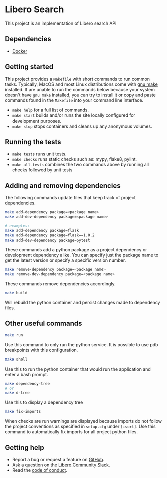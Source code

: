 # Libero Search
This project is an implementation of Libero search API

## Dependencies

* [Docker](https://www.docker.com/)

## Getting started
This project provides a `Makefile` with short commands to run common tasks.
Typically, MacOS and most Linux distributions come with [gnu make](https://www.gnu.org/software/make/)
installed. If are unable to run the commands below because your system doesn't 
have `gnu make` installed, you can try to install it or copy and paste commands
found in the `Makefile` into your command line interface.

* `make help` for a full list of commands.
* `make start` builds and/or runs the site locally configured for development purposes.
* `make stop` stops containers and cleans up any anonymous volumes.

## Running the tests

* `make tests` runs unit tests.
* `make checks` runs static checks such as: mypy, flake8, pylint.
* `make all-tests` combines the two commands above by running all checks followed
 by unit tests

## Adding and removing dependencies

The following commands update files that keep track of project dependencies.

```bash
make add-dependency package=<package name>
make add-dev-dependency package=<package name>

# examples:
make add-dependency package=flask
make add-dependency package=flask==1.0.2
make add-dev-dependency package=pytest
```
These commands add a python package as a project dependency or 
development dependency alike. You can specify just the package name to get the 
latest version or specify a specific version number.

```bash
make remove-dependency package=<package name>
make remove-dev-dependency package=<package name>
```
These commands remove dependencies accordingly.

```bash
make build
```
Will rebuild the python container and persist changes made to dependency files.

## Other useful commands
```bash
make run
```
Use this command to only run the python service.
It is possible to use pdb breakpoints with this configuration.

```bash
make shell
```
Use this to run the python container that would run the application and enter a
bash prompt.

```bash
make dependency-tree
# or
make d-tree
```
Use this to display a dependency tree

```bash
make fix-imports
```
When checks are run warnings are displayed because imports do not follow the
project conventions as specified in `setup.cfg` under `[isort]`.
Use this command to automatically fix imports for all project python files.

## Getting help

- Report a bug or request a feature on [GitHub](https://github.com/libero/libero/issues/new/choose).
- Ask a question on the [Libero Community Slack](https://libero.pub/join-slack).
- Read the [code of conduct](https://libero.pub/code-of-conduct).
